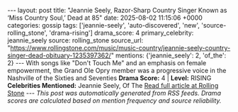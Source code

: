 --- layout: post title: "Jeannie Seely, Razor-Sharp Country Singer Known as ‘Miss Country Soul,’ Dead at 85" date: 2025-08-02 11:15:06 +0000 categories: gossip tags: ['jeannie-seely', 'auto-discovered', 'new', 'source-rolling_stone', 'drama-rising'] drama_score: 4 primary_celebrity: jeannie_seely source: rolling_stone source_url: "https://www.rollingstone.com/music/music-country/jeannie-seely-country-singer-dead-obituary-1235397362/" mentions: {'jeannie_seely': 2, 'of_the': 2} --- With songs like "Don't Touch Me" and an emphasis on female empowerment, the Grand Ole Opry member was a progressive voice in the Nashville of the Sixties and Seventies **Drama Score:** 4 | **Level:** RISING **Celebrities Mentioned:** Jeannie Seely, Of The [Read full article at Rolling Stone](https://www.rollingstone.com/music/music-country/jeannie-seely-country-singer-dead-obituary-1235397362/) --- *This post was automatically generated from RSS feeds. Drama scores are calculated based on mention frequency and source reliability.*